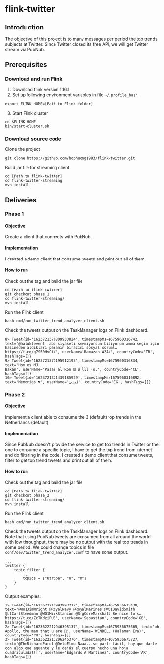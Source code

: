 # flink-twitter
## Introduction
The objective of this project is to many messages per period the top trends subjects at Twitter. Since Twitter closed its free API, we will get Twitter stream via PubNub.

## Prerequisites
### Download and run Flink
1. Download flink version 1.16.1
2. Set up following environment variables in file `~/.profile_bash`.
```
export FLINK_HOME=[Path to Flink folder]
```
3. Start Flink cluster
```
cd $FLINK_HOME
bin/start-cluster.sh
```
### Download source code
Clone the project
```
git clone https://github.com/hophuong1983/flink-twitter.git
```
Build jar file for streaming client
```
cd [Path to flink-twitter]
cd flink-twitter-streaming
mvn install
```
## Deliveries
### Phase 1
#### Objective
Create a client that connects with PubNub.
#### Implementation
I created a demo client that consume tweets and print out all of them. 
#### How to run
Check out the tag and build the jar file
```
cd [Path to flink-twitter]
git checkout phase_1
cd flink-twitter-streaming/
mvn install
```
Run the Flink client
```
bash cmd/run_twitter_trend_analyzer_client.sh 
```
Check the tweets output on the TaskManager logs on Flink dashboard.
```
8> Tweet{id='1623721370809933824', timestampMs=1675960316742, text='@haluklevent  abi siyaseti sevmiyorsun biliyorum amma seçim için hazineden aldıkları paranın birazını sosyal soruml… https://t.co/g7S50HvCtV', userName='Ramazan AZAK', countryCode='TR', hashTags=[]}
9> Tweet{id='1623721371195912195', timestampMs=1675960316834, text='Hoy es MJ 
Bakán', userName='Pasas al Ron ₪ ø lll ·o.', countryCode='CL', hashTags=[]}
10> Tweet{id='1623721371439185929', timestampMs=1675960316892, text='Memories 💔', userName='يُمنىٰ', countryCode='EG', hashTags=[]}
```
### Phase 2
#### Objective
Implement a client able to consume the 3 (default) top trends in the Netherlands (default)
#### Implementation
Since PubNub doesn't provide the service to get top trends in Twitter or the one to consume a specific topic, 
I have to get the top trend from internet and do filtering in the code.
I created a demo client that consume tweets, filter to get top trend
tweets and print out all of them. 
#### How to run
Check out the tag and build the jar file
```
cd [Path to flink-twitter]
git checkout phase_2
cd flink-twitter-streaming/
mvn install
```
Run the Flink client
```
bash cmd/run_twitter_trend_analyzer_client.sh
```
Check the tweets output on the TaskManager logs on Flink dashboard. <br>
Note that using PubNub tweets are consumed from all around the world with low throughput,
there may be no output with the real top trends in some period.
We could change topics in file `conf/dev/twitter_trend_analyzer.conf`
to have some output.

```agsl
...
twitter {
    topic_filter {
        ...
        topics = ["UtrSpa", "n", "m"]
    }
}
```
Output examples:
```
1> Tweet{id='1623622211993993217', timestampMs=1675936675438, text='@Wo1JimWright @RoyalNavy @RoyalMarines @WO1DavidSmith @LtCarlSteedman @WO1MickStanion @SrgCdreMarshall Be nice to s… https://t.co/ZcTKdziPU3', userName='Sebastian', countryCode='GB', hashTags=[]}
2> Tweet{id='1623622212946395137', timestampMs=1675936675665, text='oh Apollo, the man that u are 🥹', userName='WENDELL (Halaman Era)', countryCode='PH', hashTags=[]}
3> Tweet{id='1623622213206245376', timestampMs=1675936675727, text='@TheRichardParol @DeloElmo Naaa...se parte fácil, hay que darle con algo que aguante y le dejás el cuerpo hecho una hoja cuadriculada!!!', userName='Edgardo A Martinez', countryCode='AR', hashTags=[]}
```

